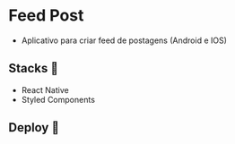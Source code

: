 # Feed Post
- Aplicativo para criar feed de postagens (Android e IOS)

## Stacks :robot:
- React Native
- Styled Components

## Deploy :rocket:

